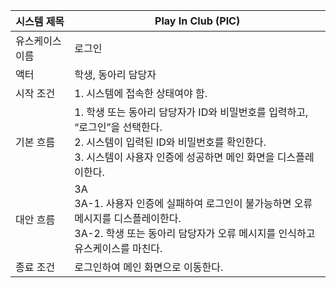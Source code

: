 | 시스템 제목 | Play In Club (PIC) |
| --- | --- |
| 유스케이스 이름 | 로그인 |
| 액터 | 학생, 동아리 담당자 |
| 시작 조건 | 1. 시스템에 접속한 상태여야 함. |
| 기본 흐름 | 1. 학생 또는 동아리 담당자가 ID와 비밀번호를 입력하고, “로그인”을 선택한다. <br> 2. 시스템이 입력된 ID와 비밀번호를 확인한다. <br> 3. 시스템이 사용자 인증에 성공하면 메인 화면을 디스플레이한다. |
| 대안 흐름 | 3A <br> 3A-1. 사용자 인증에 실패하여 로그인이 불가능하면 오류 메시지를 디스플레이한다. <br> 3A-2. 학생 또는 동아리 담당자가 오류 메시지를 인식하고 유스케이스를 마친다. |
| 종료 조건 | 로그인하여 메인 화면으로 이동한다. |
